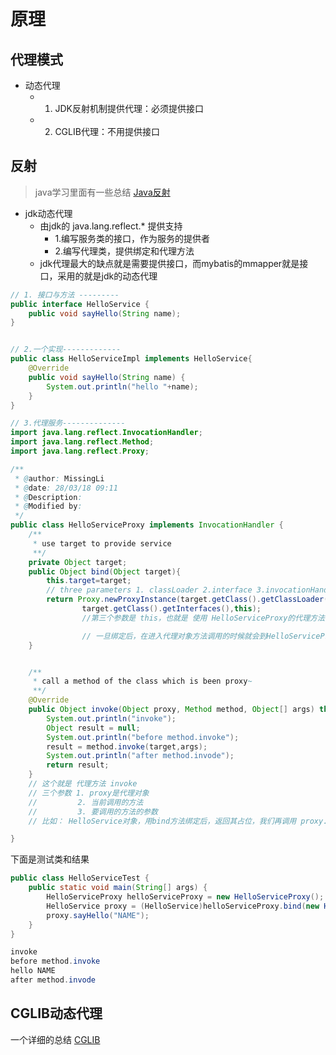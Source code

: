 # 原理

## 代理模式
- 动态代理
  - 1. JDK反射机制提供代理：必须提供接口
  - 2. CGLIB代理：不用提供接口
## 反射 

>java学习里面有一些总结  [Java反射](../20180327-反射.md)

- jdk动态代理
  - 由jdk的 java.lang.reflect.* 提供支持
    - 1.编写服务类的接口，作为服务的提供者
    - 2.编写代理类，提供绑定和代理方法
  - jdk代理最大的缺点就是需要提供接口，而mybatis的mmapper就是接口，采用的就是jdk的动态代理

```java
// 1. 接口与方法 ---------
public interface HelloService {
    public void sayHello(String name);
}


// 2.一个实现-------------
public class HelloServiceImpl implements HelloService{
    @Override
    public void sayHello(String name) {
        System.out.println("hello "+name);
    }
}

// 3.代理服务--------------
import java.lang.reflect.InvocationHandler;
import java.lang.reflect.Method;
import java.lang.reflect.Proxy;

/**
 * @author: MissingLi
 * @date: 28/03/18 09:11
 * @Description:
 * @Modified by:
 */
public class HelloServiceProxy implements InvocationHandler {
    /**
     * use target to provide service
     **/
    private Object target;
    public Object bind(Object target){
        this.target=target;
        // three parameters 1. classLoader 2.interface 3.invocationHandler
        return Proxy.newProxyInstance(target.getClass().getClassLoader(),
                target.getClass().getInterfaces(),this);
                //第三个参数是 this，也就是 使用 HelloServiceProxy的代理方法，作为对象的代理执行者

                // 一旦绑定后，在进入代理对象方法调用的时候就会到HelloServiceProxy的代理方法上  就是下面的 invoke
    }


    /**
     * call a method of the class which is been proxy~
     **/
    @Override
    public Object invoke(Object proxy, Method method, Object[] args) throws Throwable {
        System.out.println("invoke");
        Object result = null;
        System.out.println("before method.invoke");
        result = method.invoke(target,args);
        System.out.println("after method.invode");
        return result;
    }
    // 这个就是 代理方法 invoke
    // 三个参数 1. proxy是代理对象
    //         2. 当前调用的方法
    //         3. 要调用的方法的参数
    // 比如： HelloService对象，用bind方法绑定后，返回其占位，我们再调用 proxy.sayHello("")的时候，就会进入的 HelloServiceProxy的invoke()方法。

}
```

下面是测试类和结果

```java
public class HelloServiceTest {
    public static void main(String[] args) {
        HelloServiceProxy helloServiceProxy = new HelloServiceProxy();
        HelloService proxy = (HelloService)helloServiceProxy.bind(new HelloServiceImpl());
        proxy.sayHello("NAME");
    }
}

invoke
before method.invoke
hello NAME
after method.invode
```

## CGLIB动态代理

一个详细的总结 [CGLIB](../20180328-CGLIB.md)